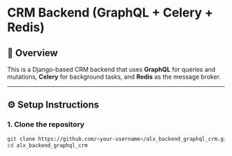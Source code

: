 # CRM Backend (GraphQL + Celery + Redis)

## 📘 Overview
This is a Django-based CRM backend that uses **GraphQL** for queries and mutations, **Celery** for background tasks, and **Redis** as the message broker.

---

## ⚙️ Setup Instructions

### 1. Clone the repository
```bash
git clone https://github.com/<your-username>/alx_backend_graphql_crm.git
cd alx_backend_graphql_crm
